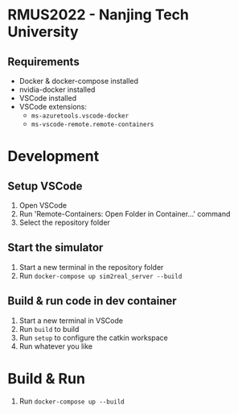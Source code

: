 # RMUS2022 - Nanjing Tech University

## Requirements
* Docker & docker-compose installed
* nvidia-docker installed
* VSCode installed
* VSCode extensions:
  * `ms-azuretools.vscode-docker`
  * `ms-vscode-remote.remote-containers`

# Development

## Setup VSCode
1. Open VSCode
2. Run 'Remote-Containers: Open Folder in Container...' command
3. Select the repository folder

## Start the simulator
1. Start a new terminal in the repository folder
2. Run `docker-compose up sim2real_server --build`

## Build & run code in dev container
1. Start a new terminal in VSCode
2. Run `build` to build
3. Run `setup` to configure the catkin workspace
4. Run whatever you like

# Build & Run
1. Run `docker-compose up --build`
